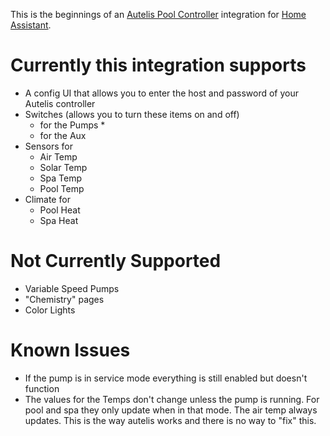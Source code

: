 This is the beginnings of an [Autelis Pool Controller](http://autelis.com/) integration for [Home Assistant](https://www.home-assistant.io/).

# Currently this integration supports

* A config UI that allows you to enter the host and password of your Autelis controller
* Switches (allows you to turn these items on and off)
  * for the Pumps
    * 
  * for the Aux 
* Sensors for 
    * Air Temp
    * Solar Temp
    * Spa Temp
    * Pool Temp
* Climate for
  * Pool Heat
  * Spa Heat

# Not Currently Supported

* Variable Speed Pumps
* "Chemistry" pages
* Color Lights
  
# Known Issues

* If the pump is in service mode everything is still enabled but doesn't function
* The values for the Temps don't change unless the pump is running.  For pool and spa they only update when in that mode.  The air temp always updates.  This is the way autelis works and there is no way to "fix" this.

